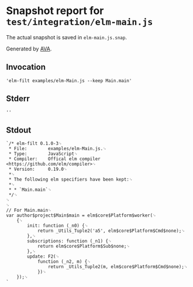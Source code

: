 # Snapshot report for `test/integration/elm-main.js`

The actual snapshot is saved in `elm-main.js.snap`.

Generated by [AVA](https://ava.li).

## Invocation

    'elm-filt examples/elm-Main.js --keep Main.main'

## Stderr

    ''

## Stdout

    `/* elm-filt 0.1.0-3␊
     * File:        examples/elm-Main.js.␊
     * Type:        JavaScript␊
     * Compiler:    Offical elm compiler <https://github.com/elm/compiler>␊
     * Version:     0.19.0␊
     *␊
     * The following elm specifiers have been kept:␊
     *␊
     * * `Main.main`␊
     */␊
    ␊
    ␊
    // For Main.main␊
    var author$project$Main$main = elm$core$Platform$worker(␊
    	{␊
    		init: function (_n0) {␊
    			return _Utils_Tuple2('a5', elm$core$Platform$Cmd$none);␊
    		},␊
    		subscriptions: function (_n1) {␊
    			return elm$core$Platform$Sub$none;␊
    		},␊
    		update: F2(␊
    			function (_n2, m) {␊
    				return _Utils_Tuple2(m, elm$core$Platform$Cmd$none);␊
    			})␊
    	});␊
    `
